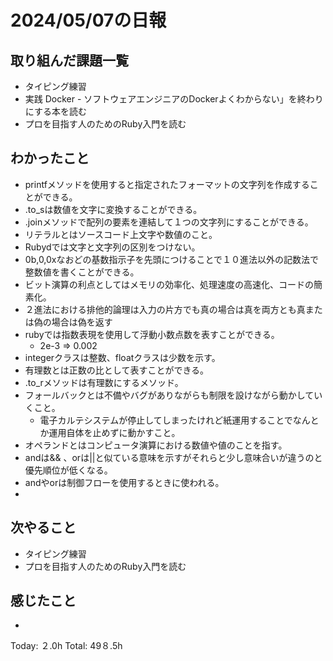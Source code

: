 # 2024/05/07の日報
## 取り組んだ課題一覧
* タイピング練習
*  実践 Docker - ソフトウェアエンジニアのDockerよくわからない」を終わりにする本を読む
*  プロを目指す人のためのRuby入門を読む
## わかったこと
* printfメソッドを使用すると指定されたフォーマットの文字列を作成することができる。
* .to_sは数値を文字に変換することができる。
* .joinメソッドで配列の要素を連結して１つの文字列にすることができる。
* リテラルとはソースコード上文字や数値のこと。
* Rubydでは文字と文字列の区別をつけない。
* 0b,0,0xなおどの基数指示子を先頭につけることで１０進法以外の記数法で整数値を書くことができる。
* ビット演算の利点としてはメモリの効率化、処理速度の高速化、コードの簡素化。
* ２進法における排他的論理は入力の片方でも真の場合は真を両方とも真または偽の場合は偽を返す
* rubyでは指数表現を使用して浮動小数点数を表すことができる。
  *  2e-3 => 0.002
*  integerクラスは整数、floatクラスは少数を示す。
* 有理数とは正数の比として表すことができる。
* .to_rメソッドは有理数にするメソッド。
* フォールバックとは不備やバグがありながらも制限を設けながら動かしていくこと。
  *  電子カルテシステムが停止してしまったけれど紙運用することでなんとか運用自体を止めずに動かすこと。
*  オペランドとはコンピュータ演算における数値や値のことを指す。
*  andは&& 、orは||と似ている意味を示すがそれらと少し意味合いが違うのと優先順位が低くなる。
  *  andやorは制御フローを使用するときに使われる。
*           
 
## 次やること
* タイピング練習
* プロを目指す人のためのRuby入門を読む
## 感じたこと
* 
Today: ２.0h
Total: 49８.5h
